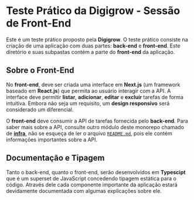 # Teste Prático da Digigrow - Sessão de Front-End

Este é um teste prático proposto pela **Digigrow**. O teste prático consiste na criação de uma aplicação com duas partes: **back-end** e **front-end**. Este diretório e suas subpastas contém a parte do **front-end** da aplicação.

## Sobre o Front-End

No **front-end**, deve ser criada uma interface em **Next.js** (um framework baseado em **React.js**) que permita ao usuário interagir com a API. A interface deve permitir **listar**, **adicionar**, **editar** e **excluir** tarefas de forma intuitiva. Embora não seja um requisito, um **design responsivo** será considerado um diferencial.

O **front-end** deve consumir a API de tarefas fornecida pelo **back-end**. Para saber mais sobre a API, consulte outro módulo deste monorepo chamado de **[infra](https://github.com/bruno-valero/teste-pratico-digigrow/tree/main/apps/infra)**, não se esqueça de ler o arquivo [`README.md`](https://github.com/bruno-valero/teste-pratico-digigrow/blob/main/apps/infra/README.md), pois ele contém informações importantes sobre a API.

## Documentação e Tipagem

Tanto o back-end, quanto o front-end, serão desenvolvidos em **Typescipt** que é um superset de JavaScript concedendo tipagem estática para o código. Através dele cada componente importante da aplicação estará devidamente documentada com algumas explicações sobre ele.